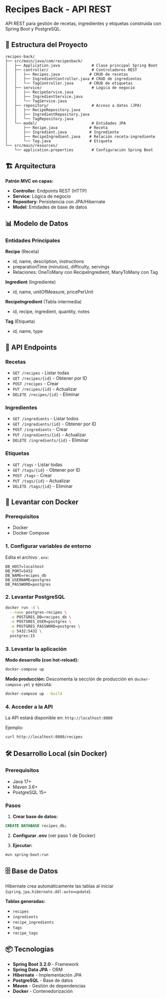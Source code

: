 # Recipes Back - API REST

API REST para gestión de recetas, ingredientes y etiquetas construida con Spring Boot y PostgreSQL.

## 📁 Estructura del Proyecto

```
recipes-back/
├── src/main/java/com/recipesback/
│   ├── Application.java              # Clase principal Spring Boot
│   ├── controller/                   # Controladores REST
│   │   ├── Recipes.java             # CRUD de recetas
│   │   ├── IngredientController.java # CRUD de ingredientes
│   │   └── TagController.java       # CRUD de etiquetas
│   ├── service/                      # Lógica de negocio
│   │   ├── RecipeService.java
│   │   ├── IngredientService.java
│   │   └── TagService.java
│   ├── repository/                   # Acceso a datos (JPA)
│   │   ├── RecipeRepository.java
│   │   ├── IngredientRepository.java
│   │   └── TagRepository.java
│   └── model/                        # Entidades JPA
│       ├── Recipe.java              # Receta
│       ├── Ingredient.java          # Ingrediente
│       ├── RecipeIngredient.java    # Relación receta-ingrediente
│       └── Tag.java                 # Etiqueta
└── src/main/resources/
    └── application.properties        # Configuración Spring Boot
```

## 🏗️ Arquitectura

**Patrón MVC en capas:**
- **Controller**: Endpoints REST (HTTP)
- **Service**: Lógica de negocio
- **Repository**: Persistencia con JPA/Hibernate
- **Model**: Entidades de base de datos

## 📊 Modelo de Datos

### Entidades Principales

**Recipe** (Receta)
- id, name, description, instructions
- preparationTime (minutos), difficulty, servings
- Relaciones: OneToMany con RecipeIngredient, ManyToMany con Tag

**Ingredient** (Ingrediente)
- id, name, unitOfMeasure, pricePerUnit

**RecipeIngredient** (Tabla intermedia)
- id, recipe, ingredient, quantity, notes

**Tag** (Etiqueta)
- id, name, type

## 🔌 API Endpoints

### Recetas
- `GET /recipes` - Listar todas
- `GET /recipes/{id}` - Obtener por ID
- `POST /recipes` - Crear
- `PUT /recipes/{id}` - Actualizar
- `DELETE /recipes/{id}` - Eliminar

### Ingredientes
- `GET /ingredients` - Listar todos
- `GET /ingredients/{id}` - Obtener por ID
- `POST /ingredients` - Crear
- `PUT /ingredients/{id}` - Actualizar
- `DELETE /ingredients/{id}` - Eliminar

### Etiquetas
- `GET /tags` - Listar todas
- `GET /tags/{id}` - Obtener por ID
- `POST /tags` - Crear
- `PUT /tags/{id}` - Actualizar
- `DELETE /tags/{id}` - Eliminar

## 🚀 Levantar con Docker

### Prerequisitos
- Docker
- Docker Compose

### 1. Configurar variables de entorno

Edita el archivo `.env`:
```env
DB_HOST=localhost
DB_PORT=5432
DB_NAME=recipes_db
DB_USERNAME=postgres
DB_PASSWORD=postgres
```

### 2. Levantar PostgreSQL

```bash
docker run -d \
  --name postgres-recipes \
  -e POSTGRES_DB=recipes_db \
  -e POSTGRES_USER=postgres \
  -e POSTGRES_PASSWORD=postgres \
  -p 5432:5432 \
  postgres:15
```

### 3. Levantar la aplicación

**Modo desarrollo (con hot-reload):**
```bash
docker-compose up
```

**Modo producción:**
Descomenta la sección de producción en `docker-compose.yml` y ejecuta:
```bash
docker-compose up --build
```

### 4. Acceder a la API

La API estará disponible en: `http://localhost:8080`

Ejemplo:
```bash
curl http://localhost:8080/recipes
```

## 🛠️ Desarrollo Local (sin Docker)

### Prerequisitos
- Java 17+
- Maven 3.6+
- PostgreSQL 15+

### Pasos

1. **Crear base de datos:**
```sql
CREATE DATABASE recipes_db;
```

2. **Configurar .env** (ver paso 1 de Docker)

3. **Ejecutar:**
```bash
mvn spring-boot:run
```

## 🗄️ Base de Datos

Hibernate crea automáticamente las tablas al iniciar (`spring.jpa.hibernate.ddl-auto=update`).

**Tablas generadas:**
- `recipes`
- `ingredients`
- `recipe_ingredients`
- `tags`
- `recipe_tags`

## 📦 Tecnologías

- **Spring Boot 3.2.0** - Framework
- **Spring Data JPA** - ORM
- **Hibernate** - Implementación JPA
- **PostgreSQL** - Base de datos
- **Maven** - Gestión de dependencias
- **Docker** - Contenedorización
